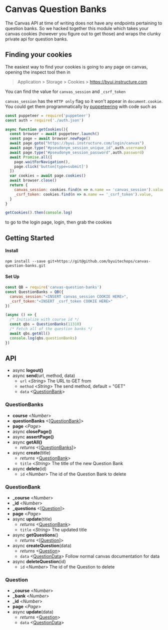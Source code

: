 # Canvas Question Banks
The Canvas API at time of writing does not have any endpoints pertaining to question banks. So we hacked together this module which takes your canvas cookies (however you figure out to get those) and wraps the clunky private api for question banks.

## Finding your cookies
The easiest way to find your cookies is going to any page on canvas, opening the inspect tool then in 

> Application > Storage > Cookies > https://byui.instructure.com 

You can find the value for `canvas_session` and `_csrf_token`

`canvas_session` has the `HTTP only` flag so it won't appear in `document.cookie`. You could get them programmatically by [puppeteering](https://github.com/GoogleChrome/puppeteer) with code such as 
``` js
const puppeteer = require('puppeteer')
const auth = require('./auth.json')

async function getCookies(){
  const browser = await puppeteer.launch()
  const page = await browser.newPage()
  await page.goto("https://byui.instructure.com/login/canvas")
  await page.type("#pseudonym_session_unique_id",auth.username)
  await page.type("#pseudonym_session_password",auth.password)
  await Promise.all([
    page.waitForNavigation(),
    page.click('button[type=submit]')
  ])
  var cookies = await page.cookies()
  await browser.close()
  return {
    canvas_session: cookies.find(n => n.name == 'canvas_session').value,
    _csrf_token: cookies.find(n => n.name == '_csrf_token').value,
  }
}

getCookies().then(console.log)
```
to go to the login page, login, then grab the cookies

## Getting Started

#### Install 
```
npm install --save git+https://git@github.com/byuitechops/canvas-question-banks.git
```
#### Set Up
``` js
const QB = require('canvas-question-banks')
const QuestionBanks = QB({
  canvas_session:"<INSERT canvas_session COOKIE HERE>",
  _csrf_token:"<INSERT _csrf_token COOKIE HERE>"
})

(async () => {
  /* Initialize with course id */
  const qbs = QuestionBanks(11310)
  /* Fetch all of the question banks */
  await qbs.getAll()
  console.log(qbs.questionBanks)
})
```

## API

- async **logout()**
- async **send**(url, method, data)
  - `url` <_String_> The URL to GET from
  - `method` <_String_> The send method, default = "GET"
  - `data` <[QuestionBank]>

### QuestionBanks
- **course** <_Number_>
- **questionBanks** <[[QuestionBank]]>
- **page** <_Page_>
- async **closePage()**
- async **assertPage()**
- async **getAll()**
  -  _returns_ <[[QuestionBanks]]>
- async **create**(title)
  -  _returns_ <[QuestionBank]>
  - `title` <_String_> The title of the new Question Bank
- async **delete**(id)
  - `id` <_Number_> The id of the Question Bank to delete

### QuestionBank
- **_course** <_Number_>
- **_id** <_Number_>
- **_questions** <[[Question]]>
- **page** <_Page_>
- async **update**(title)
  - _returns_ <[QuestionBank]>
  - `title` <_String_> The updated title
- async **getQuestions**()
  - _returns_ <[[Question]]>
- async **createQuestion**(data)
  - _returns_ <[Question]>
  - `data` <[QuestionData](https://canvas.instructure.com/doc/api/quiz_questions.html#method.quizzes/quiz_questions.create)> Follow normal canvas documentation for data
- async **deleteQuestion**(id)
  - `id` <_Number_> The id of the Question to delete

### Question
- **_course** <_Number_>
- **_bank** <_Number_>
- **_id** <_Number_>
- **page** <_Page_>
- async **update**(data)
  - _returns_ <[Question]>
  - `data` <[QuestionData](https://canvas.instructure.com/doc/api/quiz_questions.html#method.quizzes/quiz_questions.update)> 


[QuestionBanks]: #questionbanks
[QuestionBank]: #questionbank
[Question]: #question
